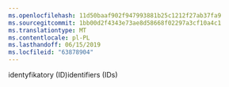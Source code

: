 ```yaml
---
ms.openlocfilehash: 11d50baaf902f947993881b25c1212f27ab37fa9
ms.sourcegitcommit: 1bb00d2f4343e73ae8d58668f02297a3cf10a4c1
ms.translationtype: MT
ms.contentlocale: pl-PL
ms.lasthandoff: 06/15/2019
ms.locfileid: "63878904"
---
```

<span data-ttu-id="278f1-101">identyfikatory (ID)</span><span class="sxs-lookup"><span data-stu-id="278f1-101">identifiers (IDs)</span></span>